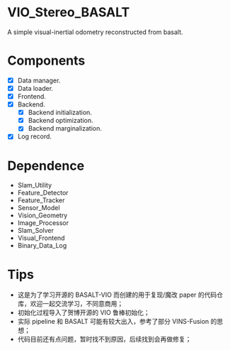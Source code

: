 # VIO_Stereo_BASALT
A simple visual-inertial odometry reconstructed from basalt.

# Components
- [x] Data manager.
- [x] Data loader.
- [x] Frontend.
- [x] Backend.
    - [x] Backend initialization.
    - [x] Backend optimization.
    - [x] Backend marginalization.
- [x] Log record.

# Dependence
- Slam_Utility
- Feature_Detector
- Feature_Tracker
- Sensor_Model
- Vision_Geometry
- Image_Processor
- Slam_Solver
- Visual_Frontend
- Binary_Data_Log

# Tips
- 这是为了学习开源的 BASALT-VIO 而创建的用于复现/魔改 paper 的代码仓库，欢迎一起交流学习，不同意商用；
- 初始化过程导入了贺博开源的 VIO 鲁棒初始化；
- 实际 pipeline 和 BASALT 可能有较大出入，参考了部分 VINS-Fusion 的思想；
- 代码目前还有点问题，暂时找不到原因，后续找到会再做修复；
